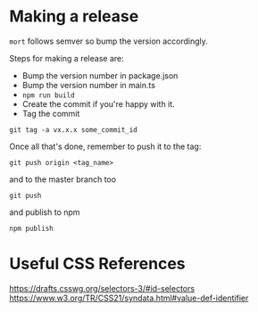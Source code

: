 # Making a release

`mort` follows semver so bump the version accordingly.

Steps for making a release are:
- Bump the version number in package.json
- Bump the version number in main.ts
- `npm run build`
- Create the commit if you're happy with it.
- Tag the commit

```
git tag -a vx.x.x some_commit_id
```

Once all that's done, remember to push it to the tag:

```
git push origin <tag_name>
```

and to the master branch too
```
git push
```

and publish to npm

```
npm publish
```

# Useful CSS References

https://drafts.csswg.org/selectors-3/#id-selectors
https://www.w3.org/TR/CSS21/syndata.html#value-def-identifier
